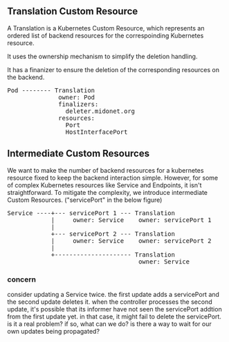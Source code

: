 ## Translation Custom Resource

A Translation is a Kubernetes Custom Resource, which represents
an ordered list of backend resources for the correspoinding
Kubernetes resource.

It uses the ownership mechanism to simplify the deletion handling.

It has a finanizer to ensure the deletion of the corresponding resources
on the backend.

<pre>
Pod -------- Translation
              owner: Pod
              finalizers:
                deleter.midonet.org
              resources:
                Port
                HostInterfacePort
</pre>

## Intermediate Custom Resources

We want to make the number of backend resources for a kubernetes
resource fixed to keep the backend interaction simple.
However, for some of complex Kubernetes resources like Service and
Endpoints, it isn't straightforward. To mitigate the complexity,
we introduce intermediate Custom Resources. ("servicePort" in
the below figure)

<pre>
Service ----+--- servicePort 1 --- Translation
            |     owner: Service    owner: servicePort 1
            |
            +--- servicePort 2 --- Translation
            |     owner: Service    owner: servicePort 2
            |
            +--------------------- Translation
                                    owner: Service
</pre>

### concern
consider updating a Service twice.
the first update adds a servicePort and the second update deletes it.
when the controller processes the second update, it's possible that
its informer have not seen the servicePort addtion from the first
update yet. in that case, it might fail to delete the servicePort.
is it a real problem? if so, what can we do?
is there a way to wait for our own updates being propagated?
